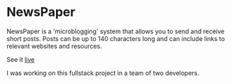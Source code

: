 <h1>NewsPaper </h1>

<p> NewsPaper is a 'microblogging' system that allows you to send and receive short posts. Posts can be up to 140 characters long and can include links to relevant websites and resources. </p>

<p>See it <a href="https://peaceful-sands-24474.herokuapp.com/">live</a></p>

<p>I was working on this fullstack project in a team of two developers.</p>


